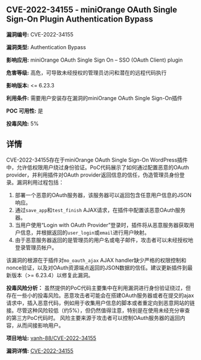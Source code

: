 ## CVE-2022-34155 - miniOrange OAuth Single Sign-On Plugin Authentication Bypass

**漏洞编号:** CVE-2022-34155

**漏洞类型:** Authentication Bypass

**影响应用:** miniOrange OAuth Single Sign On – SSO (OAuth Client) plugin

**危害等级:** 高危，可导致未经授权的管理员访问和潜在的远程代码执行

**影响版本:** <= 6.23.3

**利用条件:** 需要用户安装存在漏洞的miniOrange OAuth Single Sign-On插件

**POC 可用性:** 是

**投毒风险:** 5%

## 详情

CVE-2022-34155存在于miniOrange OAuth Single Sign-On WordPress插件中，允许低权限用户绕过身份验证。PoC代码展示了如何通过配置恶意的OAuth provider，并利用插件对OAuth provider返回信息的信任，伪造管理员身份登录。漏洞利用过程包括：

1.  部署一个恶意的OAuth服务器，该服务器可以返回包含任意用户信息的JSON响应。
2.  通过`save_app`和`test_finish` AJAX请求，在插件中配置该恶意OAuth服务器。
3.  当用户使用“Login with OAuth Provider”登录时，插件将从恶意服务器获取用户信息，并根据返回的`user_login`或`email`进行用户映射。
4.  由于恶意服务器返回的是管理员的用户名或电子邮件，攻击者可以未经授权地登录管理员帐户。

该漏洞的根源在于插件对`mo_oauth_ajax` AJAX handler缺少严格的权限控制和nonce验证，以及对OAuth资源端点返回的JSON数据的信任。建议更新插件到最新版本（>= 6.23.4）以修复此漏洞。

**投毒风险分析：**
虽然提供的PoC代码主要集中在利用漏洞进行身份验证绕过，但存在一些小的投毒风险。恶意攻击者可能会在搭建OAuth服务器或者在提交的ajax请求中，插入恶意代码，例如用于收集用户信息的脚本或者重定向到恶意网站的链接。尽管这种风险较低（约5%），但仍然值得注意，特别是在使用未经充分审查的第三方PoC代码时。 风险主要来源于攻击者可以控制OAuth服务器的返回内容，从而间接影响用户。


**项目地址:** [vanh-88/CVE-2022-34155](https://github.com/vanh-88/CVE-2022-34155)

**漏洞详情:** [CVE-2022-34155](https://nvd.nist.gov/vuln/detail/CVE-2022-34155)
